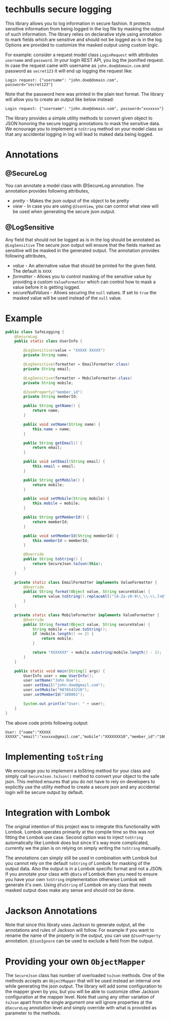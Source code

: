 # techbulls secure logging 
This library allows you to log information in secure fashion. It protects sensitive information from being logged in the log file by masking the output of such information. The library relies on declarative style using annotation to mark fields which are sensitive and should not be logged as-is in the log. Options are provided to customize the masked output using custom logic.

For example: consider a request model class `LoginRequest` with attributes `username` and `password`. In your login REST API, you log the jsonified request. In case the request came with username as `john.doe@domain.com` and password as `secret123` it will end up logging the request like:
```
Login request: {"username": "john.doe@domain.com", password="secret123"}
```
Note that the password here was printed in the plain text format. The library will allow you to create an output like below instead:
```
Login request: {"username": "john.doe@domain.com", password="xxxxxxx"}
```

The library provides a simple utility methods to convert given object to JSON honoring the secure logging annotations to mask the sensitive data. We ecnourage you to implement a `toString` method on your model class so that any accidental logging in log will lead to maked data being logged.

# Annotations

## @SecureLog
You can annotate a model class with @SecureLog annotation. The annotation provides following attributes,
- *pretty* - Makes the json output of the object to be pretty
- *view* - In case you are using `@JsonView`, you can control what view will be used when generating the secure json output.

## @LogSensitive
Any field that should not be logged as is in the log should be annotated as `@LogSensitive` The secure json output will ensure that the fields marked as sensitive will be masked in the generated output. The annotation provides following attributes,
- *value* - An alternative value that should be printed for the given field. The default is `XXXX`
- *formatter* - Allows you to control masking of the sensitive value by providing a custom `ValueFormatter` which can control how to mask a value before it is getting logged.
- *secureNullValues* - Allows securing the `null` values. If set to `true` the masked value will be used instead of the `null` value.

# Example
```java
public class SafeLogging {
    @SecureLog
    public static class UserInfo {

        @LogSensitive(value = "XXXXX XXXXX")
        private String name;

        @LogSensitive(formatter = EmailFormatter.class)
        private String email;

        @LogSensitive(formatter = MobileFormatter.class)
        private String mobile;

        @JsonProperty("member_id")
        private String memberId;

        public String getName() {
            return name;
        }

        public void setName(String name) {
            this.name = name;
        }

        public String getEmail() {
            return email;
        }

        public void setEmail(String email) {
            this.email = email;
        }

        public String getMobile() {
            return mobile;
        }

        public void setMobile(String mobile) {
            this.mobile = mobile;
        }

        public String getMemberId() {
            return memberId;
        }

        public void setMemberId(String memberId) {
            this.memberId = memberId;
        }

        @Override
        public String toString() {
            return SecureJson.toJson(this);
        }
    }

    private static class EmailFormatter implements ValueFormatter {
        @Override
        public String format(Object value, String secureValue) {
            return value.toString().replaceAll("[A-Za-z0-9\\_\\-\\.]+@", "xxxxxx@");
        }
    }

    private static class MobileFormatter implements ValueFormatter {
        @Override
        public String format(Object value, String secureValue) {
            String mobile = value.toString();
            if (mobile.length() <= 2) {
                return mobile;
            }

            return "XXXXXXX" + mobile.substring(mobile.length() - 2);
        }
    }

    public static void main(String[] args) {
        UserInfo user = new UserInfo();
        user.setName("John Doe");
        user.setEmail("john.doe@gmail.com");
        user.setMobile("9876543210");
        user.setMemberId("100001");

        System.out.println("User: " + user);
    }
}
```

The above code prints following output:
```
User: {"name":"XXXXX XXXXX","email":"xxxxxx@gmail.com","mobile":"XXXXXXX10","member_id":"100001"}
```

# Implementing `toString`
We encourage you to implement a toString method for your class and simply call `SecureJson.toJson()` method to convert your object to the safe json. This mehtod ensures that you do not have to rely on developers to explicitly use the utility method to create a secure json and any accidental login will be secure output by default.

# Integration with Lombok
The original intention of this project was to integrate this functionality with Lombok. Lombok operates primarily at the compile time so this was not fitting the Lombok use case. Second option was to inject `toString` automatically like Lombok does but since it's way more complicated, currently we the plan is on relying on simply writing the `toString` manually.

The annotations can simply still be used in combination with Lombok but you cannot rely on the default `toString` of Lombok for masking of the output data. Also the output is in a Lombok specific format and not a JSON. If you annotate your class with `@Data` of Lombok then you need to ensure you have your own `toString` implementation otherwise Lombok will generate it's own. Using `@ToString` of Lombok on any class that needs masked output does make any sense and should not be done.

# Jackson Annotations
Note that since this libraty uses Jackson to generate output, all the annotations and rules of Jackson will follow. For example if you want to rename the name of the property in the output, you can use `@JsonProperty` annotation. `@JsonIgnore` can be used to exclude a field from the output. 

# Providing your own `ObjectMapper`
The `SecureJson` class has number of overloaded `toJson` methods. One of the methods accepts an `ObjectMapper` that will be used instead an internal one while generating the json output. The library will add some configuration to the mapper given by you, but you will be able to customize other Jackson configuration at the mapper level. Note that using any other variation of `toJson` apart from the single argument one will ignore properties at the `@SecureLog` annotation level and simply override with what is provided as parameter to the methods.
